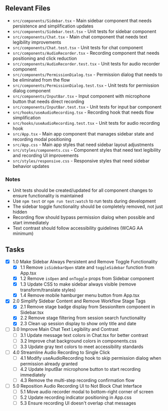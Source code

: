 ## Relevant Files

- `src/components/Sidebar.tsx` - Main sidebar component that needs persistence and simplification updates
- `src/components/Sidebar.test.tsx` - Unit tests for sidebar component
- `src/components/Chat.tsx` - Main chat component that needs text legibility improvements
- `src/components/Chat.test.tsx` - Unit tests for chat component
- `src/components/AudioRecorder.tsx` - Recording component that needs positioning and click reduction
- `src/components/AudioRecorder.test.tsx` - Unit tests for audio recorder component
- `src/components/PermissionDialog.tsx` - Permission dialog that needs to be eliminated from the flow
- `src/components/PermissionDialog.test.tsx` - Unit tests for permission dialog component
- `src/components/InputBar.tsx` - Input component with microphone button that needs direct recording
- `src/components/InputBar.test.tsx` - Unit tests for input bar component
- `src/hooks/useAudioRecording.tsx` - Recording hook that needs flow simplification
- `src/hooks/useAudioRecording.test.tsx` - Unit tests for audio recording hook
- `src/App.tsx` - Main app component that manages sidebar state and recording modal positioning
- `src/App.css` - Main app styles that need sidebar layout adjustments
- `src/styles/components.css` - Component styles that need text legibility and recording UI improvements
- `src/styles/responsive.css` - Responsive styles that need sidebar behavior updates

### Notes

- Unit tests should be created/updated for all component changes to ensure functionality is maintained
- Use `npm test` or `npm run test:watch` to run tests during development
- The sidebar toggle functionality should be completely removed, not just hidden
- Recording flow should bypass permission dialog when possible and start immediately
- Text contrast should follow accessibility guidelines (WCAG AA minimum)

## Tasks

- [x] 1.0 Make Sidebar Always Persistent and Remove Toggle Functionality
  - [x] 1.1 Remove `isSidebarOpen` state and `toggleSidebar` function from App.tsx
  - [x] 1.2 Remove `isOpen` and `onToggle` props from Sidebar component
  - [x] 1.3 Update CSS to make sidebar always visible (remove transform/translate styles)
  - [x] 1.4 Remove mobile hamburger menu button from App.tsx
- [x] 2.0 Simplify Sidebar Content and Remove Workflow Stage Tags  
  - [x] 2.1 Remove stage badge display from SessionItem component in Sidebar.tsx
  - [x] 2.2 Remove stage filtering from session search functionality
  - [x] 2.3 Clean up session display to show only title and date
- [ ] 3.0 Improve Main Chat Text Legibility and Contrast
  - [ ] 3.1 Update message text colors in Chat.tsx for better contrast
  - [ ] 3.2 Improve chat background colors in components.css
  - [ ] 3.3 Update gray text colors to meet accessibility standards
- [ ] 4.0 Streamline Audio Recording to Single Click
  - [ ] 4.1 Modify useAudioRecording hook to skip permission dialog when permission already granted
  - [ ] 4.2 Update InputBar microphone button to start recording immediately
  - [ ] 4.3 Remove the multi-step recording confirmation flow
- [ ] 5.0 Reposition Audio Recording UI to Not Block Chat Interface
  - [ ] 5.1 Move audio recorder modal to bottom-right corner of screen
  - [ ] 5.2 Update recording indicator positioning in App.css
  - [ ] 5.3 Ensure recording UI doesn't overlap chat messages 